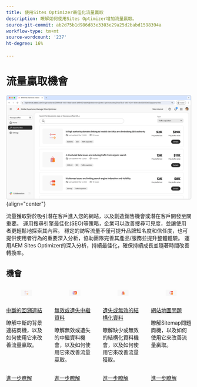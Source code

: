 ```yaml
---
title: 使用Sites Optimizer最佳化流量贏取
description: 瞭解如何使用Sites Optimizer增加流量贏取。
source-git-commit: ab2d75b1d986d83e3303e29a25d2babd1598394a
workflow-type: tm+mt
source-wordcount: '237'
ht-degree: 16%

---
```



# 流量贏取機會

![流量贏取機會](./assets/traffic-acquisition/hero.png){align="center"}

流量獲取對於吸引潛在客戶進入您的網站，以及創造銷售機會或潛在客戶開發至關重要。 運用搜尋引擎最佳化(SEO)等策略，企業可以改善搜尋可見度，並讓使用者更輕鬆地探索其內容。 穩定的訪客流量不僅可提升品牌知名度和信任度，也可提供使用者行為的重要深入分析，協助團隊完善其產品/服務並提升整體體驗。 運用AEM Sites Optimizer的深入分析，持續最佳化，確保持續成長並隨著時間改善轉換率。

## 機會

<!-- CARDS
 
* ../documentation/opportunities/broken-backlinks.md
  {title=Broken backlinks}
  {image=../assets/common/card-arrows.png}
* ../documentation/opportunities/invalid-or-missing-metadata.md
  {title=Invalid or missing metadata}
  {image=../assets/common/card-code.png}
* ../documentation/opportunities/missing-invalid-structured-data.md
  {title=Missing or invalid structured data}
  {image=../assets/common/card-bag.png}
* ../documentation/opportunities/sitemap-issues.md
  {title=Sitemap issues}
  {image=../assets/common/card-relationship.png}

--->
<!-- START CARDS HTML - DO NOT MODIFY BY HAND -->
<div class="columns">
    <div class="column is-half-tablet is-half-desktop is-one-third-widescreen" aria-label="Broken backlinks">
        <div class="card" style="height: 100%; display: flex; flex-direction: column; height: 100%;">
            <div class="card-image">
                <figure class="image x-is-16by9">
                    <a href="../documentation/opportunities/broken-backlinks.md" title="損壞的反向連結" target="_blank" rel="referrer">
                        <img class="is-bordered-r-small" src="../assets/common/card-arrows.png" alt="損壞的反向連結"
                             style="width: 100%; aspect-ratio: 16 / 9; object-fit: cover; overflow: hidden; display: block; margin: auto;">
                    </a>
                </figure>
            </div>
            <div class="card-content is-padded-small" style="display: flex; flex-direction: column; flex-grow: 1; justify-content: space-between;">
                <div class="top-card-content">
                    <p class="headline is-size-6 has-text-weight-bold">
                        <a href="../documentation/opportunities/broken-backlinks.md" target="_blank" rel="referrer" title="損壞的反向連結">中斷的回溯連結</a>
                    </p>
                    <p class="is-size-6">瞭解中斷的背景連結商機，以及如何使用它來改善流量贏取。</p>
                </div>
                <a href="../documentation/opportunities/broken-backlinks.md" target="_blank" rel="referrer" class="spectrum-Button spectrum-Button--outline spectrum-Button--primary spectrum-Button--sizeM" style="align-self: flex-start; margin-top: 1rem;">
                    <span class="spectrum-Button-label has-no-wrap has-text-weight-bold">進一步瞭解</span>
                </a>
            </div>
        </div>
    </div>
    <div class="column is-half-tablet is-half-desktop is-one-third-widescreen" aria-label="Invalid or missing metadata">
        <div class="card" style="height: 100%; display: flex; flex-direction: column; height: 100%;">
            <div class="card-image">
                <figure class="image x-is-16by9">
                    <a href="../documentation/opportunities/invalid-or-missing-metadata.md" title="中繼資料無效或缺失" target="_blank" rel="referrer">
                        <img class="is-bordered-r-small" src="../assets/common/card-code.png" alt="中繼資料無效或缺失"
                             style="width: 100%; aspect-ratio: 16 / 9; object-fit: cover; overflow: hidden; display: block; margin: auto;">
                    </a>
                </figure>
            </div>
            <div class="card-content is-padded-small" style="display: flex; flex-direction: column; flex-grow: 1; justify-content: space-between;">
                <div class="top-card-content">
                    <p class="headline is-size-6 has-text-weight-bold">
                        <a href="../documentation/opportunities/invalid-or-missing-metadata.md" target="_blank" rel="referrer" title="中繼資料無效或缺失">無效或遺失中繼資料</a>
                    </p>
                    <p class="is-size-6">瞭解無效或遺失的中繼資料機會，以及如何使用它來改善流量贏取。</p>
                </div>
                <a href="../documentation/opportunities/invalid-or-missing-metadata.md" target="_blank" rel="referrer" class="spectrum-Button spectrum-Button--outline spectrum-Button--primary spectrum-Button--sizeM" style="align-self: flex-start; margin-top: 1rem;">
                    <span class="spectrum-Button-label has-no-wrap has-text-weight-bold">進一步瞭解</span>
                </a>
            </div>
        </div>
    </div>
    <div class="column is-half-tablet is-half-desktop is-one-third-widescreen" aria-label="Missing or invalid structured data">
        <div class="card" style="height: 100%; display: flex; flex-direction: column; height: 100%;">
            <div class="card-image">
                <figure class="image x-is-16by9">
                    <a href="../documentation/opportunities/missing-invalid-structured-data.md" title="結構化資料缺失或無效" target="_blank" rel="referrer">
                        <img class="is-bordered-r-small" src="../assets/common/card-bag.png" alt="結構化資料缺失或無效"
                             style="width: 100%; aspect-ratio: 16 / 9; object-fit: cover; overflow: hidden; display: block; margin: auto;">
                    </a>
                </figure>
            </div>
            <div class="card-content is-padded-small" style="display: flex; flex-direction: column; flex-grow: 1; justify-content: space-between;">
                <div class="top-card-content">
                    <p class="headline is-size-6 has-text-weight-bold">
                        <a href="../documentation/opportunities/missing-invalid-structured-data.md" target="_blank" rel="referrer" title="結構化資料缺失或無效">遺失或無效的結構化資料</a>
                    </p>
                    <p class="is-size-6">瞭解缺少或無效的結構化資料機會，以及如何使用它來改善流量獲取。</p>
                </div>
                <a href="../documentation/opportunities/missing-invalid-structured-data.md" target="_blank" rel="referrer" class="spectrum-Button spectrum-Button--outline spectrum-Button--primary spectrum-Button--sizeM" style="align-self: flex-start; margin-top: 1rem;">
                    <span class="spectrum-Button-label has-no-wrap has-text-weight-bold">進一步瞭解</span>
                </a>
            </div>
        </div>
    </div>
    <div class="column is-half-tablet is-half-desktop is-one-third-widescreen" aria-label="Sitemap issues">
        <div class="card" style="height: 100%; display: flex; flex-direction: column; height: 100%;">
            <div class="card-image">
                <figure class="image x-is-16by9">
                    <a href="../documentation/opportunities/sitemap-issues.md" title="Sitemap 問題" target="_blank" rel="referrer">
                        <img class="is-bordered-r-small" src="../assets/common/card-relationship.png" alt="Sitemap 問題"
                             style="width: 100%; aspect-ratio: 16 / 9; object-fit: cover; overflow: hidden; display: block; margin: auto;">
                    </a>
                </figure>
            </div>
            <div class="card-content is-padded-small" style="display: flex; flex-direction: column; flex-grow: 1; justify-content: space-between;">
                <div class="top-card-content">
                    <p class="headline is-size-6 has-text-weight-bold">
                        <a href="../documentation/opportunities/sitemap-issues.md" target="_blank" rel="referrer" title="Sitemap 問題">網站地圖問題</a>
                    </p>
                    <p class="is-size-6">瞭解Sitemap問題商機，以及如何使用它來改善流量贏取。</p>
                </div>
                <a href="../documentation/opportunities/sitemap-issues.md" target="_blank" rel="referrer" class="spectrum-Button spectrum-Button--outline spectrum-Button--primary spectrum-Button--sizeM" style="align-self: flex-start; margin-top: 1rem;">
                    <span class="spectrum-Button-label has-no-wrap has-text-weight-bold">進一步瞭解</span>
                </a>
            </div>
        </div>
    </div>
</div>
<!-- END CARDS HTML - DO NOT MODIFY BY HAND -->
